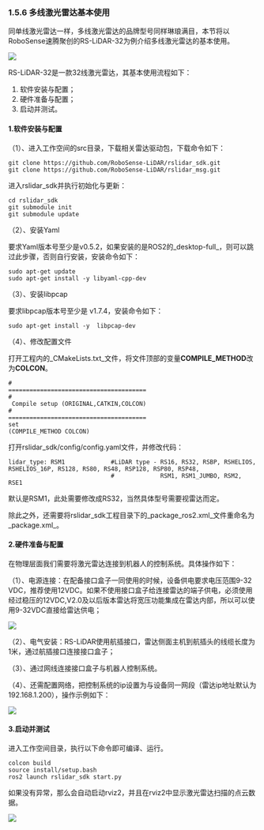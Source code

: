### 1.5.6 多线激光雷达基本使用

同单线激光雷达一样，多线激光雷达的品牌型号同样琳琅满目，本节将以RoboSense速腾聚创的RS-LiDAR-32为例介绍多线激光雷达的基本使用。

![](/assets/1.4.1_RoboSense32线雷达.jpg)

RS-LiDAR-32是一款32线激光雷达，其基本使用流程如下：

1. 软件安装与配置；
2. 硬件准备与配置；
3. 启动并测试。

#### 1.软件安装与配置

（1）、进入工作空间的src目录，下载相关雷达驱动包，下载命令如下：

```
git clone https://github.com/RoboSense-LiDAR/rslidar_sdk.git
git clone https://github.com/RoboSense-LiDAR/rslidar_msg.git
```

进入rslidar\_sdk并执行初始化与更新：

```
cd rslidar_sdk
git submodule init
git submodule update
```

（2）、安装Yaml

要求Yaml版本号至少是v0.5.2，如果安装的是ROS2的_desktop-full_，则可以跳过此步骤，否则自行安装，安装命令如下：

```
sudo apt-get update
sudo apt-get install -y libyaml-cpp-dev
```

（3）、安装libpcap

要求libpcap版本号至少是 v1.7.4，安装命令如下：

```
sudo apt-get install -y  libpcap-dev
```

（4）、修改配置文件

打开工程内的_CMakeLists.txt_文件，将文件顶部的变量**COMPILE\_METHOD**改为**COLCON**。

```
#
=======================================
#
 Compile setup (ORIGINAL,CATKIN,COLCON)
#
=======================================
set
(COMPILE_METHOD COLCON)
```

打开rslidar\_sdk/config/config.yaml文件，并修改代码：

```
lidar_type: RSM1             #LiDAR type - RS16, RS32, RSBP, RSHELIOS, RSHELIOS_16P, RS128, RS80, RS48, RSP128, RSP80, RSP48, 
                             #             RSM1, RSM1_JUMBO, RSM2, RSE1
```

默认是RSM1，此处需要修改成RS32，当然具体型号需要视雷达而定。

除此之外，还需要将rslidar\_sdk工程目录下的_package\_ros2.xml_文件重命名为_package.xml_。

#### 2.硬件准备与配置

在物理层面我们需要将激光雷达连接到机器人的控制系统。具体操作如下：

（1）、电源连接：在配备接口盒子一同使用的时候，设备供电要求电压范围9-32 VDC，推荐使用12VDC。如果不使用接口盒子给连接雷达的端子供电，必须使用经过稳压的12VDC,V2.0及以后版本雷达将宽压功能集成在雷达内部，所以可以使用9-32VDC直接给雷达供电；

![](/assets/1.4.6_接口盒子.PNG)

（2）、电气安装：RS-LiDAR使用航插接口，雷达侧面主机到航插头的线缆长度为1米，通过航插接口连接接口盒子；

（3）、通过网线连接接口盒子与机器人控制系统。

（4）、还需配置网络，把控制系统的ip设置为与设备同一网段（雷达ip地址默认为192.168.1.200），操作示例如下：

![](/assets/1.4.6_多线激光雷达IP设置.PNG)

#### 

#### 3.启动并测试

进入工作空间目录，执行以下命令即可编译、运行。

```
colcon build
source install/setup.bash
ros2 launch rslidar_sdk start.py
```

如果没有异常，那么会自动启动rviz2，并且在rviz2中显示激光雷达扫描的点云数据。

![](/assets/1.4.6_多线激光雷达启动与测试.PNG)

